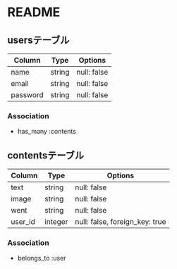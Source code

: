 # README

## usersテーブル
|Column|Type|Options|
|------|----|-------|
|name|string|null: false|
|email|string|null: false|
|password|string|null: false|

### Association
- has_many :contents

## contentsテーブル
|Column|Type|Options|
|------|----|-------|
|text|string|null: false|
|image|string|null: false|
|went|string|null: false|
|user_id|integer|null: false, foreign_key: true|

### Association
- belongs_to :user